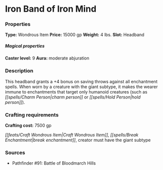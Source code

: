 ﻿---
Title: "Iron Band of Iron Mind"
Type: "Wondrous Item"
Price: "15000 gp"
Weight: "4 lbs."
Slot: "Headband"
Caster level: "9"
Aura: "moderate abjuration"
Description: |
  "This headband grants a +4 bonus on saving throws against all enchantment spells. When worn by a creature with the giant subtype, it makes the wearer immune to enchantments that target only humanoid creatures (such as _charm person_ or _hold person_)."
Crafting cost: "7500 gp"
Sources: "['Pathfinder #91: Battle of Bloodmarch Hills']"
---

# Iron Band of Iron Mind

### Properties

**Type:** Wondrous Item **Price:** 15000 gp **Weight:** 4 lbs. **Slot:** Headband

##### Magical properties

**Caster level:** 9 **Aura:** moderate abjuration

### Description

This headband grants a +4 bonus on saving throws against all enchantment spells. When worn by a creature with the giant subtype, it makes the wearer immune to enchantments that target only humanoid creatures (such as _[[spells/Charm Person|charm person]]_ or _[[spells/Hold Person|hold person]]_).

### Crafting requirements

**Crafting cost:** 7500 gp

_[[feats/Craft Wondrous Item|Craft Wondrous Item]]_, _[[spells/Break Enchantment|break enchantment]]_, creator must have the giant subtype

### Sources

* Pathfinder #91: Battle of Bloodmarch Hills